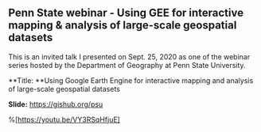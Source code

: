 ## Penn State webinar - Using GEE for interactive mapping & analysis of large-scale geospatial datasets

This is an invited talk I presented on Sept. 25, 2020 as one of the webinar series hosted by the Department of Geography at Penn State University.

**Title: **Using Google Earth Engine for interactive mapping and analysis of large-scale geospatial datasets

**Slide:** https://gishub.org/psu

%[https://youtu.be/VY3RSqHfjuE]